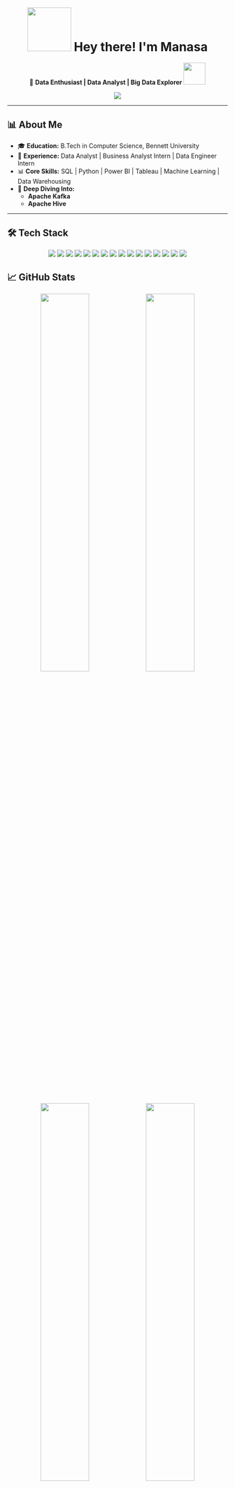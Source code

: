 <h1 align="center">
  <img src="https://media.giphy.com/media/hvRJCLFzcasrR4ia7z/giphy.gif" width="100"/>
  Hey there! I'm Manasa 
</h1>


<p align="center">
  🚀 <strong>Data Enthusiast | Data Analyst | Big Data Explorer</strong>  
  <img src="https://media.giphy.com/media/12oufCB0MyZ1Go/giphy.gif" width="50">
</p>

<p align="center">
  <img src="https://readme-typing-svg.demolab.com?font=Fira+Code&size=22&pause=1000&color=F76D57&width=600&lines=Transforming+raw+data+into+business+solutions!;SQL+%7C+Python+%7C+Power+BI+%7C+Big+Data+Tools">
</p>

---
## 📊 About Me  

- 🎓 **Education:** B.Tech in Computer Science, Bennett University  
- 🏬 **Experience:** Data Analyst | Business Analyst Intern | Data Engineer Intern  
- 📊 **Core Skills:** SQL | Python | Power BI | Tableau | Machine Learning | Data Warehousing  
- 📌 **Deep Diving Into:**  
  - **Apache Kafka**  
  - **Apache Hive**  

---

## 🛠️ Tech Stack  

<p align="center">
  <img src="https://img.shields.io/badge/Python-3776AB?style=for-the-badge&logo=python&logoColor=white">
  <img src="https://img.shields.io/badge/SQL-4479A1?style=for-the-badge&logo=mysql&logoColor=white">
  <img src="https://img.shields.io/badge/Power_BI-F2C811?style=for-the-badge&logo=powerbi&logoColor=black">
  <img src="https://img.shields.io/badge/Tableau-E97627?style=for-the-badge&logo=tableau&logoColor=white">
  <img src="https://img.shields.io/badge/Excel-217346?style=for-the-badge&logo=microsoftexcel&logoColor=white">
  <img src="https://img.shields.io/badge/Google_Data_Studio-4285F4?style=for-the-badge&logo=google&logoColor=white">
  <img src="https://img.shields.io/badge/R-276DC3?style=for-the-badge&logo=r&logoColor=white">
  <img src="https://img.shields.io/badge/Jira-0052CC?style=for-the-badge&logo=jira&logoColor=white">
  <img src="https://img.shields.io/badge/NumPy-013243?style=for-the-badge&logo=numpy&logoColor=white">
  <img src="https://img.shields.io/badge/Pandas-150458?style=for-the-badge&logo=pandas&logoColor=white">
  <img src="https://img.shields.io/badge/Scikit_Learn-F7931E?style=for-the-badge&logo=scikitlearn&logoColor=white">
  <img src="https://img.shields.io/badge/Matplotlib-11557C?style=for-the-badge&logo=matplotlib&logoColor=white">
  <img src="https://img.shields.io/badge/Seaborn-4C78A8?style=for-the-badge&logo=seaborn&logoColor=white">
  <img src="https://img.shields.io/badge/MongoDB-47A248?style=for-the-badge&logo=mongodb&logoColor=white">
  <img src="https://img.shields.io/badge/Apache_Spark-E25A1C?style=for-the-badge&logo=apachespark&logoColor=white">
  <img src="https://img.shields.io/badge/Snowflake-29B5E8?style=for-the-badge&logo=snowflake&logoColor=white">
</p>

## 📈 GitHub Stats  

<p align="center">
  <img src="https://github-readme-stats.vercel.app/api?username=manasaoruganti&theme=radical&show_icons=true&count_private=true" width="47%"/>
  <img src="https://github-readme-streak-stats.herokuapp.com/?user=manasaoruganti&theme=radical" width="47%"/>
</p>

<p align="center">
  <img src="https://github-readme-stats.vercel.app/api/top-langs/?username=manasaoruganti&theme=radical&layout=compact" width="47%"/>
  <img src="https://github-profile-trophy.vercel.app/?username=manasaoruganti&theme=radical&column=4&no-frame=true" width="47%">
</p>

---

## 🌟 Did You Know?  

<p align="center">
  <img src="https://media.giphy.com/media/3o7qE1YN7aBOFPRw8E/giphy.gif" width="200">
  <br>
  🔍 I can optimize a SQL query faster than you can say "normalization"!<br>
  🧠 Built a real-time traffic analysis system using Kafka streams<br>
  🐝 Created Hive data warehouses for retail analytics projects
</p>

---

## 📩 Let's Connect  

<p align="center">
  <a href="https://www.linkedin.com/in/manasa-oruganti-37a311216/">
    <img src="https://img.shields.io/badge/LinkedIn-0A66C2?style=for-the-badge&logo=linkedin&logoColor=white">
  </a>
  <a href="https://github.com/Manasaoruganti">
    <img src="https://img.shields.io/badge/GitHub-181717?style=for-the-badge&logo=github&logoColor=white">
  </a>
  <a href="mailto:srimanasa1707@gmail.com">
    <img src="https://img.shields.io/badge/Email-EA4335?style=for-the-badge&logo=gmail&logoColor=white">
  </a>
</p>

---

<p align="center">
  <img src="https://media.giphy.com/media/L1R1tvI9svkIWwpVYr/giphy.gif" width="200">
  <br>
  <em>"Data is the new soil, and I'm here to cultivate insights!"</em> 🌱
</p>
